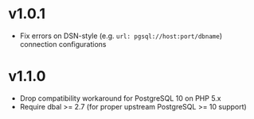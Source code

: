 # v1.0.1
* Fix errors on DSN-style (e.g. `url: pgsql://host:port/dbname`) connection configurations

# v1.1.0
* Drop compatibility workaround for PostgreSQL 10 on PHP 5.x
* Require dbal >= 2.7 (for proper upstream PostgreSQL >= 10 support)
